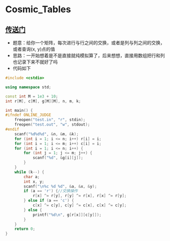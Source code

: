 # Cosmic_Tables


## [传送门](https://codeforces.com/contest/222/problem/B)

- 题意：给你一个矩阵，每次进行与行之间的交换，或者是列与列之间的交换，或者查询(x, y)点的值
- 思路：一开始想着是不是直接就纯模拟算了，后来想想，直接用数组把行和列也记录下来不就好了吗
- 代码如下

```c++
#include <cstdio>

using namespace std;

const int M = 1e3 + 10;
int r[M], c[M], g[M][M], n, m, k;

int main() {
#ifndef ONLINE_JUDGE
    freopen("test.in", "r", stdin);
    freopen("test.out", "w", stdout);
#endif
    scanf("%d%d%d", &n, &m, &k);
    for (int i = 1; i <= n; i++) r[i] = i;
    for (int i = 1; i <= m; i++) c[i] = i;
    for (int i = 1; i <= n; i++) {
        for (int j = 1; j <= m; j++) {
            scanf("%d", &g[i][j]);
        }
    }
    while (k--) {
        char a;
        int x, y;
        scanf("\n%c %d %d", &a, &x, &y);
        if (a == 'r') {//交换操作
            r[x] ^= r[y], r[y] ^= r[x], r[x] ^= r[y];
        } else if (a == 'c') {
            c[x] ^= c[y], c[y] ^= c[x], c[x] ^= c[y];
        } else {
            printf("%d\n", g[r[x]][c[y]]);
        }
    }
    return 0;
}
```

